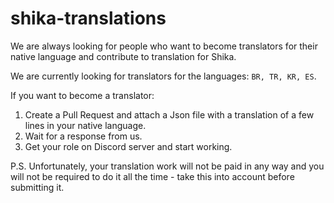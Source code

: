 # shika-translations

We are always looking for people who want to become translators for their native language and contribute to translation for Shika.

We are currently looking for translators for the languages: `BR, TR, KR, ES`.

If you want to become a translator:
1. Create a Pull Request and attach a Json file with a translation of a few lines in your native language.
2. Wait for a response from us.
3. Get your role on Discord server and start working.

P.S. Unfortunately, your translation work will not be paid in any way and you will not be required to do it all the time - take this into account before submitting it.
